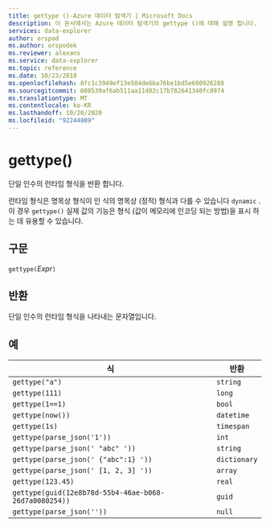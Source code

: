 ```yaml
---
title: gettype ()-Azure 데이터 탐색기 | Microsoft Docs
description: 이 문서에서는 Azure 데이터 탐색기의 gettype ()에 대해 설명 합니다.
services: data-explorer
author: orspod
ms.author: orspodek
ms.reviewer: alexans
ms.service: data-explorer
ms.topic: reference
ms.date: 10/23/2018
ms.openlocfilehash: 8fc1c3949ef13e504de6ba76be1bd5e600926288
ms.sourcegitcommit: 608539af6ab511aa11d82c17b782641340fc8974
ms.translationtype: MT
ms.contentlocale: ko-KR
ms.lasthandoff: 10/20/2020
ms.locfileid: "92244809"
---
```

# <a name="gettype"></a>gettype()

단일 인수의 런타임 형식을 반환 합니다.

런타임 형식은 명목상 형식이 인 식의 명목상 (정적) 형식과 다를 수 있습니다 `dynamic` .이 경우 `gettype()` 실제 값의 기능은 형식 (값이 메모리에 인코딩 되는 방법)을 표시 하는 데 유용할 수 있습니다.

## <a name="syntax"></a>구문

`gettype(`*Expr*`)`

## <a name="returns"></a>반환

단일 인수의 런타임 형식을 나타내는 문자열입니다.

## <a name="examples"></a>예

|식                          |반환      |
|------------------------------------|-------------|
|`gettype("a")`                      |`string`     |
|`gettype(111)`                      |`long`       |
|`gettype(1==1)`                     |`bool`       |
|`gettype(now())`                    |`datetime`   |
|`gettype(1s)`                       |`timespan`   |
|`gettype(parse_json('1'))`           |`int`        |
|`gettype(parse_json(' "abc" '))`     |`string`     |
|`gettype(parse_json(' {"abc":1} '))` |`dictionary` | 
|`gettype(parse_json(' [1, 2, 3] '))` |`array`      |
|`gettype(123.45)`                   |`real`       |
|`gettype(guid(12e8b78d-55b4-46ae-b068-26d7a0080254))`|`guid`| 
|`gettype(parse_json(''))`            |`null`|